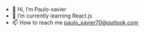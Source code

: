 - 👋 Hi, I’m Paulo-xavier
- 🌱 I’m currently learning React.js
- 📫 How to reach me paulo_xavier70@outlook.com


